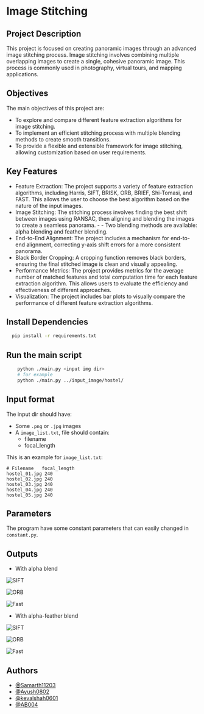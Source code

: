# Image Stitching

## Project Description
This project is focused on creating panoramic images through an advanced image stitching process. Image stitching involves combining multiple overlapping images to create a single, cohesive panoramic image. This process is commonly used in photography, virtual tours, and mapping applications.

## Objectives
The main objectives of this project are:

- To explore and compare different feature extraction algorithms for image stitching.
- To implement an efficient stitching process with multiple blending methods to create smooth transitions.
- To provide a flexible and extensible framework for image stitching, allowing customization based on user requirements.

## Key Features
- Feature Extraction: The project supports a variety of feature extraction algorithms, including Harris, SIFT, BRISK, ORB, BRIEF, Shi-Tomasi, and FAST. This allows the user to choose the best algorithm based on the nature of the input images.
- Image Stitching: The stitching process involves finding the best shift between images using RANSAC, then aligning and blending the images to create a seamless panorama. - - Two blending methods are available: alpha blending and feather blending.
- End-to-End Alignment: The project includes a mechanism for end-to-end alignment, correcting y-axis shift errors for a more consistent panorama.
- Black Border Cropping: A cropping function removes black borders, ensuring the final stitched image is clean and visually appealing.
- Performance Metrics: The project provides metrics for the average number of matched features and total computation time for each feature extraction algorithm. This allows users to evaluate the efficiency and effectiveness of different approaches.
- Visualization: The project includes bar plots to visually compare the performance of different feature extraction algorithms.


## Install Dependencies

```bash
  pip install -r requirements.txt
```
## Run the main script

```bash
    python ./main.py <input img dir>
    # for example
    python ./main.py ../input_image/hostel/
```

## Input format

The input dir should have:

- Some `.png` or `.jpg` images
- A `image_list.txt`, file should contain:
  - filename
  - focal_length

This is an example for `image_list.txt`:

```
# Filename   focal_length
hostel_01.jpg 240
hostel_02.jpg 240
hostel_03.jpg 240
hostel_04.jpg 240
hostel_05.jpg 240
```

## Parameters

The program have some constant parameters that can easily changed in `constant.py`.
## Outputs

- With alpha blend

![SIFT](https://via.placeholder.com/468x300?text=App+Screenshot+Here)

![ORB](https://via.placeholder.com/468x300?text=App+Screenshot+Here)

![Fast](https://via.placeholder.com/468x300?text=App+Screenshot+Here)

- With alpha-feather blend

![SIFT](https://via.placeholder.com/468x300?text=App+Screenshot+Here)

![ORB](https://via.placeholder.com/468x300?text=App+Screenshot+Here)

![Fast](https://via.placeholder.com/468x300?text=App+Screenshot+Here)

## Authors

- [@Samarth11203](https://github.com/Samarth11203)
- [@Ayush0802](https://github.com/Ayush0802)
- [@kevalshah0601](https://github.com/kevalshah0601)
- [@AB004](https://github.com/AB004)

